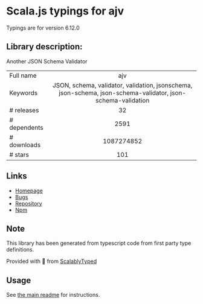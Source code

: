
# Scala.js typings for ajv

Typings are for version 6.12.0

## Library description:
Another JSON Schema Validator

|                    |                 |
| ------------------ | :-------------: |
| Full name          | ajv |
| Keywords           | JSON, schema, validator, validation, jsonschema, json-schema, json-schema-validator, json-schema-validation |
| # releases         | 32 |
| # dependents       | 2591 |
| # downloads        | 1087274852 |
| # stars            | 101 |

## Links
- [Homepage](https://github.com/epoberezkin/ajv)
- [Bugs](https://github.com/epoberezkin/ajv/issues)
- [Repository](https://github.com/epoberezkin/ajv)
- [Npm](https://www.npmjs.com/package/ajv)
    


## Note
This library has been generated from typescript code from first party type definitions.

Provided with :purple_heart: from [ScalablyTyped](https://github.com/oyvindberg/ScalablyTyped)

## Usage
See [the main readme](../../readme.md) for instructions.


